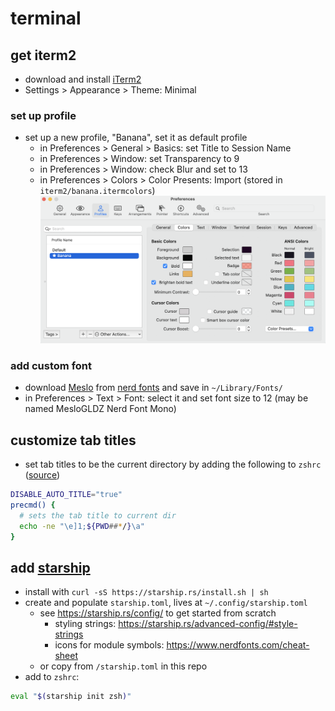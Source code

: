 # terminal
## get iterm2
- download and install [iTerm2](https://iterm2.com/)
- Settings > Appearance > Theme: Minimal

### set up profile
- set up a new profile, "Banana", set it as default profile
  - in Preferences > General > Basics: set Title to Session Name
  - in Preferences > Window: set Transparency to 9
  - in Preferences > Window: check Blur and set to 13
  - in Preferences > Colors > Color Presents: Import (stored in `iterm2/banana.itermcolors`)
  ![](/img/iterm2_profile_colors.png)

### add custom font
  - download [Meslo](https://www.programmingfonts.org/#meslo) from [nerd fonts](https://www.nerdfonts.com/font-downloads) and save in `~/Library/Fonts/`
  - in Preferences > Text > Font: select it and set font size to 12 (may be named MesloGLDZ Nerd Font Mono)

## customize tab titles
- set tab titles to be the current directory by adding the following to `zshrc` ([source](https://gist.github.com/phette23/5270658))
```bash
DISABLE_AUTO_TITLE="true"
precmd() {
  # sets the tab title to current dir
  echo -ne "\e]1;${PWD##*/}\a"
}
```

## add [starship](https://starship.rs/)
- install with `curl -sS https://starship.rs/install.sh | sh`
- create and populate `starship.toml`, lives at `~/.config/starship.toml`
  - see https://starship.rs/config/ to get started from scratch
    - styling strings: https://starship.rs/advanced-config/#style-strings
    - icons for module symbols: https://www.nerdfonts.com/cheat-sheet
  - or copy from `/starship.toml` in this repo
- add to `zshrc`:
```bash
eval "$(starship init zsh)"
```
